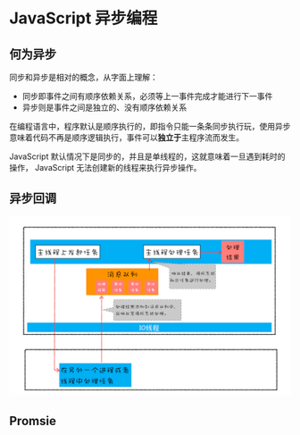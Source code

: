 # JavaScript 异步编程

## 何为异步

同步和异步是相对的概念，从字面上理解：

- 同步即事件之间有顺序依赖关系，必须等上一事件完成才能进行下一事件
- 异步则是事件之间是独立的、没有顺序依赖关系

在编程语言中，程序默认是顺序执行的，即指令只能一条条同步执行玩，使用异步意味着代码不再是顺序逻辑执行，事件可以**独立于**主程序流而发生。

JavaScript 默认情况下是同步的，并且是单线程的，这就意味着一旦遇到耗时的操作， JavaScript 无法创建新的线程来执行异步操作。

## 异步回调





















<img src="${images}/01e40e30db7e8a91eb70ce02fd8a6985.png" alt="img" style="zoom:80%;" />



## Promsie

